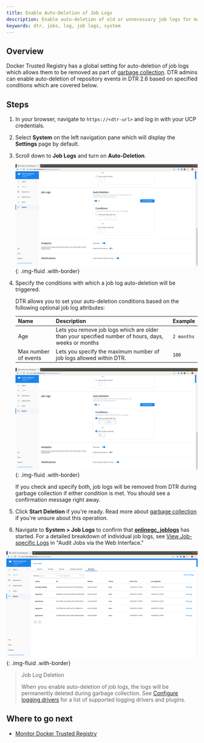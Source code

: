 ```yaml
---
title: Enable Auto-Deletion of Job Logs
description: Enable auto-deletion of old or unnecessary job logs for maintenance.
keywords: dtr, jobs, log, job logs, system
---
```


## Overview

Docker Trusted Registry has a global setting for auto-deletion of job logs which allows them to be removed as part of [garbage collection](../configure/garbage-collection.md). DTR admins can enable auto-deletion of repository events in DTR 2.6 based on specified conditions which are covered below.

## Steps

1. In your browser, navigate to `https://<dtr-url>` and log in with your UCP credentials.

2. Select **System** on the left navigation pane which will display the **Settings** page by default.

3. Scroll down to **Job Logs** and turn on **Auto-Deletion**.

    ![](../../images/auto-delete-job-logs-1.png){: .img-fluid .with-border}

4. Specify the conditions with which a job log auto-deletion will be triggered.

    DTR allows you to set your auto-deletion conditions based on the following optional job log attributes:

    | Name            | Description                                        | Example           |
    |:----------------|:---------------------------------------------------| :----------------|
    | Age        | Lets you remove job logs which are older than your specified number of  hours, days, weeks or months| `2 months` |
    | Max number of events  | Lets you specify the maximum number of job logs allowed within DTR.  | `100` |

    ![](../../images/auto-delete-job-logs-2.png){: .img-fluid .with-border}


    If you check and specify both, job logs will be removed from DTR during garbage collection if either condition is met. You should see a confirmation message right away.

5. Click **Start Deletion** if you're ready. Read more about [garbage collection](../configure/garbage-collection/#under-the-hood) if you're unsure about this operation.

6.  Navigate to **System > Job Logs** to confirm that [**onlinegc_joblogs**](job-queue/#job-types) has started. For a detailed breakdown of individual job logs, see [View Job-specific Logs](audit-jobs-via-ui/#view-job-specific-logs) in "Audit Jobs via the Web Interface."


![](../../images/auto-delete-job-logs-3.png){: .img-fluid .with-border}


> Job Log Deletion
>
> When you enable auto-deletion of job logs, the logs will be permanently deleted during garbage collection. See [Configure logging drivers](../../../../config/containers/logging/configure/) for a list of supported logging drivers and plugins.

## Where to go next

- [Monitor Docker Trusted Registry](/ee/dtr/admin/monitor-and-troubleshoot/)

